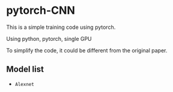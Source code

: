 # pytorch-CNN

This is a simple training code using pytorch.

Using python, pytorch, single GPU

To simplify the code, it could be different from the original paper.



## Model list
- ```Alexnet```
